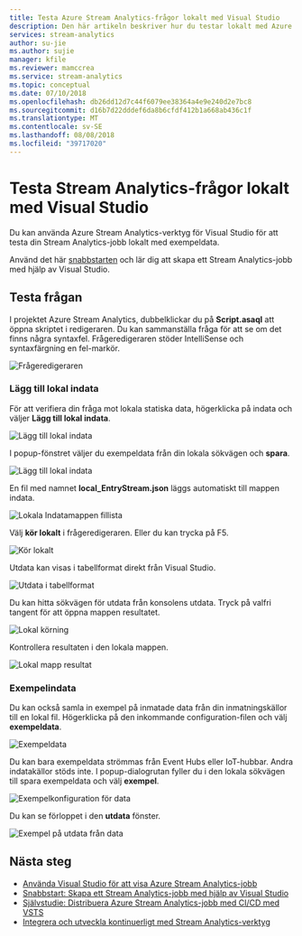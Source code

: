 ```yaml
---
title: Testa Azure Stream Analytics-frågor lokalt med Visual Studio
description: Den här artikeln beskriver hur du testar lokalt med Azure Stream Analytics Tools för Visual Studio.
services: stream-analytics
author: su-jie
ms.author: sujie
manager: kfile
ms.reviewer: mamccrea
ms.service: stream-analytics
ms.topic: conceptual
ms.date: 07/10/2018
ms.openlocfilehash: db26dd12d7c44f6079ee38364a4e9e240d2e7bc8
ms.sourcegitcommit: d16b7d22dddef6da8b6cfdf412b1a668ab436c1f
ms.translationtype: MT
ms.contentlocale: sv-SE
ms.lasthandoff: 08/08/2018
ms.locfileid: "39717020"
---
```

# <a name="test-stream-analytics-queries-locally-with-visual-studio"></a>Testa Stream Analytics-frågor lokalt med Visual Studio

Du kan använda Azure Stream Analytics-verktyg för Visual Studio för att testa din Stream Analytics-jobb lokalt med exempeldata.

Använd det här [snabbstarten](stream-analytics-quick-create-vs.md) och lär dig att skapa ett Stream Analytics-jobb med hjälp av Visual Studio.

## <a name="test-your-query"></a>Testa frågan

I projektet Azure Stream Analytics, dubbelklickar du på **Script.asaql** att öppna skriptet i redigeraren. Du kan sammanställa fråga för att se om det finns några syntaxfel. Frågeredigeraren stöder IntelliSense och syntaxfärgning en fel-markör.

![Frågeredigeraren](./media/stream-analytics-vs-tools-local-run/stream-analytics-tools-for-vs-query-01.png)
 
### <a name="add-local-input"></a>Lägg till lokal indata

För att verifiera din fråga mot lokala statiska data, högerklicka på indata och väljer **Lägg till lokal indata**.
   
![Lägg till lokal indata](./media/stream-analytics-vs-tools-local-run/stream-analytics-tools-for-vs-add-local-input-01.png)
   
I popup-fönstret väljer du exempeldata från din lokala sökvägen och **spara**.
   
![Lägg till lokal indata](./media/stream-analytics-vs-tools-local-run/stream-analytics-tools-for-vs-add-local-input-02.png)
   
En fil med namnet **local_EntryStream.json** läggs automatiskt till mappen indata.
   
![Lokala Indatamappen fillista](./media/stream-analytics-vs-tools-local-run/stream-analytics-tools-for-vs-add-local-input-03.png)
   
Välj **kör lokalt** i frågeredigeraren. Eller du kan trycka på F5.
   
![Kör lokalt](./media/stream-analytics-vs-tools-local-run/stream-analytics-tools-for-vs-local-run-01.png)
   
Utdata kan visas i tabellformat direkt från Visual Studio.

![Utdata i tabellformat](./media/stream-analytics-vs-tools-local-run/stream-analytics-for-vs-local-result.png)

Du kan hitta sökvägen för utdata från konsolens utdata. Tryck på valfri tangent för att öppna mappen resultatet.
   
![Lokal körning](./media/stream-analytics-vs-tools-local-run/stream-analytics-tools-for-vs-local-run-02.png)
   
Kontrollera resultaten i den lokala mappen.
   
![Lokal mapp resultat](./media/stream-analytics-vs-tools-local-run/stream-analytics-tools-for-vs-local-run-03.png)
   

### <a name="sample-input"></a>Exempelindata
Du kan också samla in exempel på inmatade data från din inmatningskällor till en lokal fil. Högerklicka på den inkommande configuration-filen och välj **exempeldata**. 

![Exempeldata](./media/stream-analytics-vs-tools-local-run/stream-analytics-tools-for-vs-sample-data-01.png)

Du kan bara exempeldata strömmas från Event Hubs eller IoT-hubbar. Andra indatakällor stöds inte. I popup-dialogrutan fyller du i den lokala sökvägen till spara exempeldata och välj **exempel**.

![Exempelkonfiguration för data](./media/stream-analytics-vs-tools-local-run/stream-analytics-tools-for-vs-sample-data-02.png)
 
Du kan se förloppet i den **utdata** fönster. 

![Exempel på utdata från data](./media/stream-analytics-vs-tools-local-run/stream-analytics-tools-for-vs-sample-data-03.png)

## <a name="next-steps"></a>Nästa steg

* [Använda Visual Studio för att visa Azure Stream Analytics-jobb](stream-analytics-vs-tools.md)
* [Snabbstart: Skapa ett Stream Analytics-jobb med hjälp av Visual Studio](stream-analytics-quick-create-vs.md)
* [Självstudie: Distribuera Azure Stream Analytics-jobb med CI/CD med VSTS](stream-analytics-tools-visual-studio-cicd-vsts.md)
* [Integrera och utveckla kontinuerligt med Stream Analytics-verktyg](stream-analytics-tools-for-visual-studio-cicd.md)